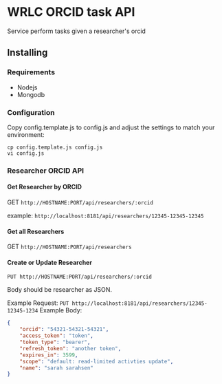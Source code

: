 # WRLC ORCID task API

Service perform tasks given a researcher's orcid

## Installing

### Requirements
- Nodejs
- Mongodb

### Configuration
Copy config.template.js to config.js and adjust the settings to match your environment:
```
cp config.template.js config.js
vi config.js
```

### Researcher ORCID API

#### Get Researcher by ORCID

GET `http://HOSTNAME:PORT/api/researchers/:orcid`

example: `http://localhost:8181/api/researchers/12345-12345-12345`

#### Get all Researchers
GET `http://HOSTNAME:PORT/api/researchers`

#### Create or Update Researcher
`PUT http://HOSTNAME:PORT/api/researchers/:orcid`

Body should be researcher as JSON. 

Example Request:
`PUT http://localhost:8181/api/researchers/12345-12345-1234`
Example Body:
```json
{
    "orcid": "54321-54321-54321",
    "access_token": "token",
    "token_type": "bearer",
    "refresh_token": "another token",
    "expires_in": 3599,
    "scope": "default: read-limited activties update",
    "name": "sarah sarahsen"
}
```
